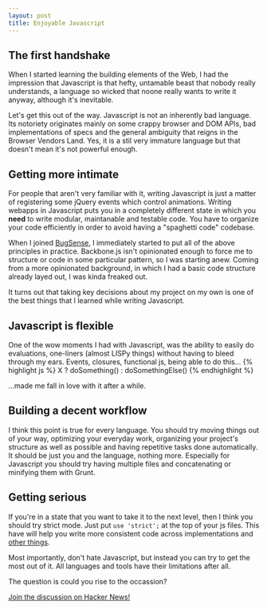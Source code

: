 ```yaml
---
layout: post
title: Enjoyable Javascript
---
```


## The first handshake
When I started learning the building elements of the Web, I had the impression that Javascript is that hefty, untamable
beast that nobody really understands, a language so wicked that noone really
wants to write it anyway, although it's inevitable.

Let's get this out of the way. Javascript is not an inherently bad language. Its notoriety
originates mainly on some crappy browser and DOM APIs, bad implementations of specs
and the general ambiguity that reigns in the Browser Vendors Land. Yes, it is a
stil very immature language but that doesn't mean it's not powerful enough.

## Getting more intimate

For people that aren't very familiar with it, writing Javascript is just a matter of registering some jQuery events which control animations. Writing webapps in Javascript puts you in a completely different state in which you **need** to write modular, maintanable and testable code. You have to organize your code efficiently in order to avoid having a "spaghetti code" codebase.

When I joined [BugSense](http://bugsense.com/), I immediately started to put all of the above principles in
practice. Backbone.js isn't opinionated enough to force me to structure or code in some particular
pattern, so I was starting anew. Coming from a more opinionated background, in which
I had a basic code structure already layed out, I was kinda freaked out.

It turns out that taking key decisions about my project on my own is one of the best things that I
learned while writing Javascript.

## Javascript is flexible

One of the wow moments I had with Javascript, was the ability to easily do
evaluations, one-liners (almost LISPy things) without having to bleed through
my ears. Events, closures, functional js, being able to do this...
{% highlight js %}
X ? doSomething() : doSomethingElse()
{% endhighlight %}

...made me fall in love with it after a while.

## Building a decent workflow

I think this point is true for every language. You should try moving things out
of your way, optimizing your everyday work, organizing your project's structure as well as possible and having repetitive tasks done automatically. It should be just you and the language, nothing more. Especially for Javascript you should try having multiple files and concatenating or minifying them with Grunt.

## Getting serious

If you're in a state that you want to take it to the next level, then I think you should try strict mode. Just put ```use 'strict';``` at the top of your js files. This have
will help you write more consistent code across implementations and [other
things](https://developer.mozilla.org/en-US/docs/Web/JavaScript/Reference/Functions_and_function_scope/Strict_mode).

Most importantly, don't hate Javascript, but instead you can try to get the most out of it. All languages and tools have their limitations after all.

The question is could you rise to the occassion?

[Join the discussion on Hacker News!](https://news.ycombinator.com/item?id=6790254)
